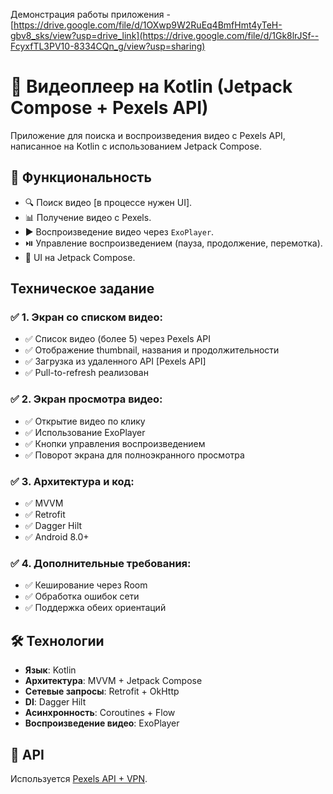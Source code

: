Демонстрация работы приложения - [https://drive.google.com/file/d/1OXwp9W2RuEq4BmfHmt4yTeH-gbv8_sks/view?usp=drive_link](https://drive.google.com/file/d/1Gk8lrJSf--FcyxfTL3PV10-8334CQn_g/view?usp=sharing)

# 🎵 Видеоплеер на Kotlin (Jetpack Compose + Pexels API)
Приложение для поиска и воспроизведения видео с Pexels API, написанное на Kotlin с использованием
Jetpack Compose.

## 🚀 Функциональность
- 🔍 Поиск видео [в процессе нужен UI].
- 📊 Получение видео с Pexels.
- ▶️ Воспроизведение видео через `ExoPlayer`.
- ⏯️ Управление воспроизведением (пауза, продолжение, перемотка).
- 🎨 UI на Jetpack Compose.

## Техническое задание
### ✅ 1. Экран со списком видео:
* ✅ Список видео (более 5) через Pexels API
* ✅ Отображение thumbnail, названия и продолжительности
* ✅ Загрузка из удаленного API [Pexels API]
* ✅ Pull-to-refresh реализован
### ✅ 2. Экран просмотра видео:
* ✅ Открытие видео по клику
* ✅ Использование ExoPlayer
* ✅ Кнопки управления воспроизведением
* ✅ Поворот экрана для полноэкранного просмотра
### ✅ 3. Архитектура и код:
* ✅ MVVM
* ✅ Retrofit
* ✅ Dagger Hilt
* ✅ Android 8.0+
### ✅ 4. Дополнительные требования:
* ✅ Кеширование через Room
* ✅ Обработка ошибок сети
* ✅ Поддержка обеих ориентаций

## 🛠️ Технологии
- **Язык**: Kotlin
- **Архитектура**: MVVM + Jetpack Compose
- **Сетевые запросы**: Retrofit + OkHttp
- **DI**: Dagger Hilt
- **Асинхронность**: Coroutines + Flow
- **Воспроизведение видео**: ExoPlayer

## 📡 API
Используется [Pexels API + VPN](https://api.pexels.com/).
